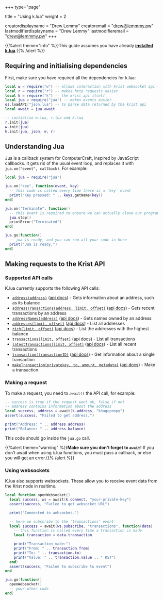 +++
type="page"

title = "Using k.lua"
weight = 2

creatordisplayname = "Drew Lemmy"
creatoremail = "drew@lemmmy.pw"
lastmodifierdisplayname = "Drew Lemmy"
lastmodifieremail = "drew@lemmmy.pw"
+++

{{%alert theme="info" %}}This guide assumes you have already [**installed k.lua**](../installing-klua).{{% /alert %}}

## Requiring and initialising dependencies
First, make sure you have required all the dependencies for k.lua:

```lua
local w = require("w") -- allows interaction with krist websocket api (for realtime data)
local r = require("r") -- makes http requests easier
local k = require("k") -- the krist api itself
local jua = require("jua") -- makes events easier
os.loadAPI("json.lua") -- to parse data returned by the krist api
local await = jua.await

-- initialise w.lua, r.lua and k.lua
r.init(jua)
w.init(jua)
k.init(jua, json, w, r)
```

## Understanding Jua
Jua is a callback system for ComputerCraft, inspired by JavaScript callbacks. It gets rid of the usual event loop, and replaces it with `jua.on("event", callback)`. For example:

```lua
local jua = require("jua")

jua.on("key", function(event, key)
  -- this code is called every time there is a `key` event
  print("Key pressed: " .. keys.getName(key))
end)

jua.on("terminate", function()
  -- this event is required to ensure we can actually close our program
  jua.stop()
  printError("Terminated")
end)

jua.go(function()
  -- jua is ready, and you can run all your code in here
  print("Jua is ready.")
end)
```

## Making requests to the Krist API
### Supported API calls
K.lua currently supports the following API calls:

- [`address(address)`](https://github.com/justync7/k.lua/blob/master/k.lua#L48) ([api docs](http://krist.ceriat.net/docs/#api-AddressGroup-GetAddress)) - Gets information about an address, such as its balance
- [`addressTransactions(address, limit, offset)`](https://github.com/justync7/k.lua/blob/master/k.lua#L55) ([api docs](http://krist.ceriat.net/docs/#api-AddressGroup-GetAddressTransactions)) - Gets recent transactions by an address
- [`addressNames(address)`](https://github.com/justync7/k.lua/blob/master/k.lua#61) ([api docs](http://krist.ceriat.net/docs/#api-AddressGroup-GetAddressNames)) - Gets names owned by an address
- [`addresses(limit, offset)`](https://github.com/justync7/k.lua/blob/master/k.lua#67) ([api docs](http://krist.ceriat.net/docs/#api-AddressGroup-GetAddresses)) - List all addresses
- [`rich(limit, offset)`](https://github.com/justync7/k.lua/blob/master/k.lua#73) ([api docs](http://krist.ceriat.net/docs/#api-AddressGroup-GetRichAddresses)) - List the addresses with the highest balance
- [`transactions(limit, offset)`](https://github.com/justync7/k.lua/blob/master/k.lua#79) ([api docs](http://krist.ceriat.net/docs/#api-TransactionGroup-GetTransactions)) - List all transactions
- [`latestTransactions(limit, offset)`](https://github.com/justync7/k.lua/blob/master/k.lua#85) ([api docs](http://krist.ceriat.net/docs/#api-TransactionGroup-GetLatestTransactions)) - List all recent transactions
- [`transaction(transactionID)`](https://github.com/justync7/k.lua/blob/master/k.lua#91) ([api docs](http://krist.ceriat.net/docs/#api-TransactionGroup-GetTransaction)) - Get information about a single transaction
- [`makeTransaction(privatekey, to, amount, metadata)`](https://github.com/justync7/k.lua/blob/master/k.lua#97) ([api docs](http://krist.ceriat.net/docs/#api-TransactionGroup-MakeTransaction)) - Make a transaction

### Making a request
To make a request, you need to `await()` the API call, for example:

```lua
-- success is true if the request went ok, false if not
-- address contains information about the address
local success, address = await(k.address, "khugepoopy")
assert(success, "Failed to get address.")

print("Address: " .. address.address)
print("Balance: " .. address.balance)
```

This code should go inside the `jua.go` call.

{{%alert theme="warning" %}}**Make sure you don't forget to `await`!** If you don't await when using k.lua functions, you must pass a callback, or else you will get an error.{{% /alert %}}

### Using websockets
K.lua also supports websockets. These allow you to receive event data from the Krist node in realtime.

```lua
local function openWebsocket()
  local success, ws = await(k.connect, "your-private-key")
  assert(success, "Failed to get websocket URL")

  print("Connected to websocket.")

  -- here we subscribe to the 'transactions' event
  local success = await(ws.subscribe, "transactions", function(data)
    -- this function is called every time a transaction is made
    local transaction = data.transaction

    print("Transaction made:")
    print("From: " .. transaction.from)
    print("To: " .. transaction.to)
    print("Value: " .. transaction.value .. " KST")
  end)
  assert(success, "Failed to subscribe to event")
end

jua.go(function()
  openWebsocket()
  -- your other code
end)
```